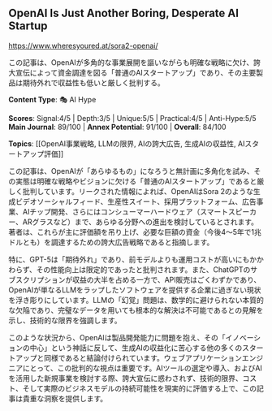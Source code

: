 ## OpenAI Is Just Another Boring, Desperate AI Startup

https://www.wheresyoured.at/sora2-openai/

この記事は、OpenAIが多角的な事業展開を謳いながらも明確な戦略に欠け、誇大宣伝によって資金調達を図る「普通のAIスタートアップ」であり、その主要製品は期待外れで収益性も低いと厳しく批判する。

**Content Type**: 🎭 AI Hype

**Scores**: Signal:4/5 | Depth:3/5 | Unique:5/5 | Practical:4/5 | Anti-Hype:5/5
**Main Journal**: 89/100 | **Annex Potential**: 91/100 | **Overall**: 84/100

**Topics**: [[OpenAI事業戦略, LLMの限界, AIの誇大広告, 生成AIの収益性, AIスタートアップ評価]]

この記事は、OpenAIが「あらゆるもの」になろうと無計画に多角化を試み、その実態は明確な戦略やビジョンに欠ける「普通のAIスタートアップ」であると厳しく批判しています。リークされた情報によれば、OpenAIはSora 2のような生成ビデオソーシャルフィード、生産性スイート、採用プラットフォーム、広告事業、AIチップ開発、さらにはコンシューマーハードウェア（スマートスピーカー、ARグラスなど）まで、あらゆる分野への進出を検討しているとされます。著者は、これらが主に評価額を吊り上げ、必要な巨額の資金（今後4〜5年で1兆ドルとも）を調達するための誇大広告戦略であると指摘します。

特に、GPT-5は「期待外れ」であり、前モデルよりも運用コストが高いにもかかわらず、その性能向上は限定的であったと批判されます。また、ChatGPTのサブスクリプションが収益の大半を占める一方で、API販売はごくわずかであり、OpenAIが単なるLLMをラップしたソフトウェアを提供する企業に過ぎない現状を浮き彫りにしています。LLMの「幻覚」問題は、数学的に避けられない本質的な欠陥であり、完璧なデータを用いても根本的な解決は不可能であるとの見解を示し、技術的な限界を強調します。

このような状況から、OpenAIは製品開発能力に問題を抱え、その「イノベーションの中心」という神話に反して、生成AIの収益化に苦心する他の多くのスタートアップと同様であると結論付けられています。ウェブアプリケーションエンジニアにとって、この批判的な視点は重要です。AIツールの選定や導入、およびAIを活用した新規事業を検討する際、誇大宣伝に惑わされず、技術的限界、コスト、そして実際のビジネスモデルの持続可能性を現実的に評価する上で、この記事は貴重な洞察を提供します。